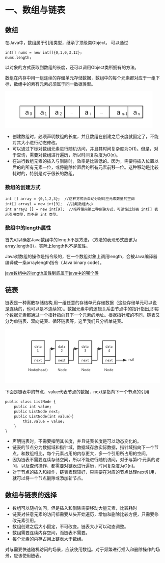 <h1>一、数组与链表</h1>
<h2>数组</h2>
在Java中，数组属于引用类型，继承了顶级类Object。
可以通过

    int[] nums = new int[]{0,1,0,3,12};
    nums.length;

以对象的方式获取到数组的长度，还可以调用Object类所拥有的方法。

数组在内存中用一组连续的存储单元存储数据，数组中的每个元素都对应于一组下标，数组中的素有元素必须属于同一数据类型。

![图片](https://github.com/UMRhamster/Jobs2018/raw/master/source_analyze/img/source_analyze_array.png)

* 创建数组时，必须声明数组的长度，并且数组在创建之后长度就固定了，不能对其大小进行动态修改。
* 可以通过下标对数组元素进行随机访问，并且其时间复杂度为O(1)。但是，对于查询，需要对数组进行遍历，所以时间复杂度为O(n)。
* 在进行数组元素的插入与删除时，效率是比较低的。因为，需要将插入位置以后的的所有元素一位，或将删除位置后的所有元素前移一位。这种移动是比较耗时的，特别是对于很长的数组。

### 数组的创建方式

    int [] array = {0,1,2,3};  //这种方式会自动分配对应元素数量的空间
    int[] array1 = new int[9];  //指明数组大小
    int array2 [] = new int[9];  //推荐使用第二种创建方式，可读性比较强 int[] 表示引用类型，而不是 int 类型。

### 数组中的length属性
首先可以确定Java数组中的length不是方法，（方法的表现形式应该为array.length()）。实际上length也不是属性。

Java对数组的操作是指令级的，在一个数组对象上调用length，会被Java编译器编译成一条arraylength指令（Java   binary   code）。

[java数组中的length属性到底属于java中的哪个类](https://blog.csdn.net/jayzym/article/details/76643527)

<h2>链表</h2>
链表是一种离散存储结构,用一组任意的存储单元存储数据（这些存储单元可以说是连续的，也可以是不连续的）。数据元素中的逻辑关系由节点中的指针指出,即每个数据元素都通过一个指针指向其下一个元素的地址。根据指针域的不同，链表又分为单链表、双向链表、循环链表等，这里我们只分析单链表。


![图片](https://github.com/UMRhamster/Jobs2018/raw/master/source_analyze/img/source_analyze_linked_list.png)

下面是链表中的节点，value代表节点的数据，next是指向下一个节点的引用

    public class ListNode {
        public int value;
        public ListNode next;
        public ListNode(int value){
            this.value = value;
        }
    }

* 声明链表时，不需要指明其长度，并且链表长度是可以动态变化的。
* 链表的节点分为数据域和指针域，数据域存放实际数据，指针域指向下一个节点。和数组相比，每个元素占用的内存更大，多一个引用所占用的空间。
* 因为链表不需要连续存储空间，所以不能进行随机访问，对于与第i个元素的访问，以及查询操作，都需要对链表进行遍历，时间复杂度为O(n)。
* 对于节点的插入和操作，链表表现较好，只需要在对应的节点处理next引用，就可以将一个节点删除或添加新节点。

<h2>数组与链表的选择</h2>

* 数组可以随机访问，但是插入和删除需要移动大量元素，比较耗时
* 链表对任意元素的访问都需要从头开始遍历，增加和删除比较方便，只需要修改元素引用。
* 数组创建之后大小固定，不可改变。链表大小可以动态调整。
* 数组需要连续内存空间，而链表不需要。
* 每个元素的内存占用上链表大于数组。

对与需要快速随机访问的场景，应该使用数组。对于频繁进行插入和删除操作的场景，应该使用链表。